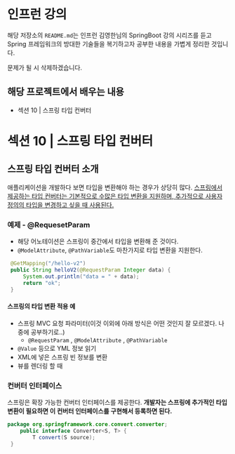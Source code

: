 # 인프런 강의

해당 저장소의 `README.md`는 인프런 김영한님의 SpringBoot 강의 시리즈를 듣고 Spring 프레임워크의 방대한 기술들을 복기하고자 공부한 내용을 가볍게 정리한 것입니다.

문제가 될 시 삭제하겠습니다.



## 해당 프로젝트에서 배우는 내용

- 섹션 10 | 스프링 타입 컨버터



# 섹션 10 | 스프링 타입 컨버터

## 스프링 타입 컨버터 소개

애플리케이션을 개발하다 보면 타입을 변환해야 하는 경우가 상당히 많다.
<u>스프링에서 제공하는 타입 컨버터는 기본적으로 수많은 타입 변환을 지원하며, 추가적으로 사용자 정의의 타입을 변경하고 싶을 때 사용된다.</u> 



### 예제 - @RequesetParam

* 해당 어노테이션은 스프링이 중간에서 타입을 변환해 준 것이다.
* `@ModelAttribute`, `@PathVariable`도 마찬가지로 타입 변환을 지원한다.

```java
 @GetMapping("/hello-v2")
 public String helloV2(@RequestParam Integer data) {
     System.out.println("data = " + data);
     return "ok";
 }
```



#### 스프링의 타입 변환 적용 예

* 스프링 MVC 요청 파라미터(이것 이외에 아래 방식은 어떤 것인지 잘 모르겠다. 나중에 공부하기로..)
  * `@RequestParam` , `@ModelAttribute` , `@PathVariable`
*  `@Value` 등으로 YML 정보 읽기
*  XML에 넣은 스프링 빈 정보를 변환
* 뷰를 렌더링 할 때



### 컨버터 인터페이스

스프링은 확장 가능한 컨버터 인터페이스를 제공한다.
**개발자는 스프링에 추가적인 타입 변환이 필요하면 이 컨버터 인터페이스를 구현해서 등록하면 된다.**

```java
package org.springframework.core.convert.converter;
    public interface Converter<S, T> {
    	T convert(S source);
 }
```




